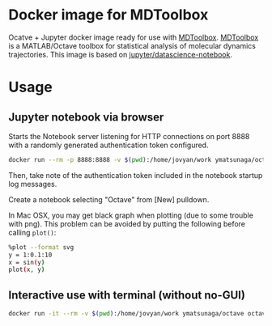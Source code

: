 # Docker image for MDToolbox
Ocatve + Jupyter docker image ready for use with [MDToolbox](https://github.com/ymatsunaga/mdtoolbox).
[MDToolbox](https://github.com/ymatsunaga/mdtoolbox) is a MATLAB/Octave toolbox for statistical analysis of molecular dynamics trajectories.
This image is based on [jupyter/datascience-notebook](https://github.com/jupyter/docker-stacks/tree/master/datascience-notebook).

# Usage
## Jupyter notebook via browser

Starts the Notebook server listening for HTTP connections on port 8888 with a randomly generated authentication token configured.

```bash
docker run --rm -p 8888:8888 -v $(pwd):/home/jovyan/work ymatsunaga/octave
```

Then, take note of the authentication token included in the notebook startup log messages.

Create a notebook selecting "Octave" from [New] pulldown. 

In Mac OSX, you may get black graph when plotting (due to some trouble with png). This problem can be avoided by putting the following before calling `plot()`:

```bash
%plot --format svg
y = 1:0.1:10
x = sin(y)
plot(x, y)
```

## Interactive use with terminal (without no-GUI)

```bash
docker run -it --rm -v $(pwd):/home/jovyan/work ymatsunaga/octave octave
```

